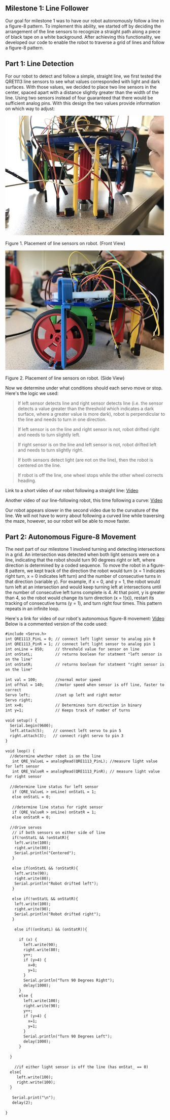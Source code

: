 ## Milestone 1: Line Follower

Our goal for milestone 1 was to have our robot autonomously follow a line in a figure-8 pattern. To implement this ability, we started off by deciding the arrangement of the line sensors to recognize a straight path along a piece of black tape on a white background. After achieving this functionality, we developed our code to enable the robot to traverse a grid of lines and follow a figure-8 pattern. 

## Part 1: Line Detection
For our robot to detect and follow a simple, straight line, we first tested the QRE1113 line sensors to see what values corresponded with light and dark surfaces. With those values, we decided to place two line sensors in the center, spaced apart with a distance slightly greater than the width of the line. Using two sensors instead of four guaranteed that there would be sufficient analog pins. With this design the two values provide information on which way to adjust:

![](./Milestone1/IMG_3845.JPG)

Figure 1. Placement of line sensors on robot. (Front View)

![](./Milestone1/IMG_3844.JPG)

Figure 2. Placement of line sensors on robot. (Side View)

Now we determine under what conditions should each servo move or stop. Here's the logic we used:
>If left sensor detects line and right sensor detects line (i.e. the sensor detects a value greater than the threshold which indicates a dark surface, where a greater value is more dark), robot is perpendicular to the line and needs to turn in one direction.

>If left sensor is on the line and right sensor is not, robot drifted right and needs to turn slightly left.

>If right sensor is on the line and left sensor is not, robot drifted left and needs to turn slightly right.

>If both sensors detect light (are not on the line), then the robot is centered on the line. 

>If robot is off the line, one wheel stops while the other wheel corrects heading.

Link to a short video of our robot following a straight line: [Video](https://youtu.be/OisnwRRMmFI)

Another video of our line-following robot, this time following a curve: [Video](https://youtu.be/xKgfWW6A0Mw)

Our robot appears slower in the second video due to the curvature of the line. We will not have to worry about following a curved line while traversing the maze, however, so our robot will be able to move faster.

## Part 2: Autonomous Figure-8 Movement
The next part of our milestone 1 involved turning and detecting intersections in a grid. An intersection was detected when both light sensors were on a line, indicating that the robot should turn 90 degrees right or left, where direction is determined by a coded sequence. To move the robot in a figure-8 pattern, we kept track of the direction the robot would turn (x = 1 indicates right turn, x = 0 indicates left turn) and the number of consecutive turns in that direction (variable y). For example, if x = 0, and y = 1, the robot would turn left at an intersection and would keep turning left at intersections until the number of consecutive left turns complete is 4. At that point, y is greater than 4, so the robot would change its turn direction (x = !(x)), restart its tracking of consecutive turns (y = 1), and turn right four times. This pattern repeats in an infinite loop.

Here's a link for video of our robot's autonomous figure-8 movement:  [Video](https://youtu.be/ZuVscGUPQMY)
Below is a commented version of the code used:
```
#include <Servo.h>
int QRE1113_PinL = 0; // connect left light sensor to analog pin 0
int QRE1113_PinR = 1; // connect left light sensor to analog pin 1
int onLine = 850;     // threshold value for sensor on line
int onStatL;          // returns boolean for statment "left sensor is on the line"
int onStatR;          // returns boolean for statment "right sensor is on the line"

int val = 100;        //normal motor speed
int offVal = 140;     //motor speed when sensor is off line, faster to correct
Servo left;           //set up left and right motor
Servo right;
int x=0;              // Determines turn direction in binary
int y=1;              // Keeps track of number of turns

void setup() {
  Serial.begin(9600);
  left.attach(5);    // connect left servo to pin 5
  right.attach(3);   // connect right servo to pin 3
}

void loop() {
  //determine whether robot is on the line
   int QRE_ValueL = analogRead(QRE1113_PinL); //measure light value for left sensor
   int QRE_ValueR = analogRead(QRE1113_PinR); // measure light value for right sensor

  //determine line status for left sensor
   if (QRE_ValueL > onLine) onStatL = 1;
   else onStatL = 0;

   //determine line status for right sensor
   if (QRE_ValueR > onLine) onStatR = 1;
   else onStatR = 0;

  //drive servos
   // if both sensors on either side of line
   if(!onStatL && !onStatR){
    left.write(100);            
    right.write(80);
    Serial.println("Centered");
   }

   else if(onStatL && !onStatR){
    left.write(90);            
    right.write(80);
    Serial.println("Robot drifted left");
   }

   else if(!onStatL && onStatR){
    left.write(100);            
    right.write(90);
    Serial.println("Robot drifted right");
   }
  
    else if((onStatL) && (onStatR)){

      if (x) {
        left.write(90);
        right.write(80);
        y++;
        if (y>4) { 
          x=0;
          y=1;
        }
        Serial.println("Turn 90 Degrees Right");
        delay(1000);
      }
      else {
        left.write(100);
        right.write(90);
        y++;
        if (y>4) { 
          x=1;
          y=1;
        }
        Serial.println("Turn 90 Degrees Left");     
        delay(1000);                                     
      }
      
  }

    //if either light sensor is off the line (has onStat_ == 0)  
  else{
     left.write(100);
     right.write(100);
  }

   Serial.print("\n");
   delay(2);
   
}
```

